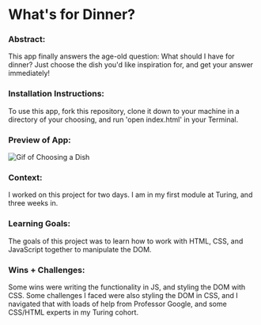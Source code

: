 # What's for Dinner?

### Abstract:
This app finally answers the age-old question: What should I have for dinner? Just choose the dish you'd like inspiration for, and get your answer immediately!


### Installation Instructions:
To use this app, fork this repository, clone it down to your machine in a directory of your choosing, and run 'open index.html' in your Terminal.


### Preview of App:

![Gif of Choosing a Dish](assets/Loom_Message_-_27_October_2022_AdobeExpress(1).gif)




### Context:
I worked on this project for two days. I am in my first module at Turing, and three weeks in.


### Learning Goals:
The goals of this project was to learn how to work with HTML, CSS, and JavaScript together to manipulate the DOM.


### Wins + Challenges:
Some wins were writing the functionality in JS, and styling the DOM with CSS. Some challenges I faced were also styling the DOM in CSS, and I navigated that with loads of help from Professor Google, and some CSS/HTML experts in my Turing cohort.
